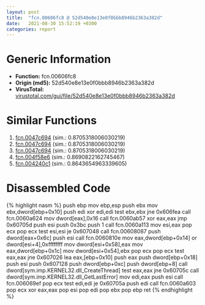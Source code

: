 ```yaml
---
layout: post
title:  "fcn.00606fc8 @ 52d540e8e13e0f0bbb8946b2363a382d"
date:   2021-08-30 15:52:19 +0300
categories: report
---
```


# Generic Information
- **Function:** fcn.00606fc8
- **Origin (md5):** 52d540e8e13e0f0bbb8946b2363a382d
- **VirusTotal:** [virustotal.com/gui/file/52d540e8e13e0f0bbb8946b2363a382d][virustotal_ref]



# Similar Functions

1. [fcn.0047c694][similar_1_ref] (sim.: 0.8705318006030219)
2. [fcn.0047c694][similar_2_ref] (sim.: 0.8705318006030219)
3. [fcn.0047c694][similar_3_ref] (sim.: 0.8705318006030219)
4. [fcn.004f58e6][similar_4_ref] (sim.: 0.8690822162745467)
5. [fcn.004240c1][similar_5_ref] (sim.: 0.8643654963339605)


# Disassembled Code

{% highlight nasm %}
push ebp
mov ebp,esp
push ebx
mov ebx,dword[ebp+0x10]
push edi
xor edi,edi
test ebx,ebx
jne 0x606fea
call fcn.0060a624
mov dword[eax],0x16
call fcn.0060ab57
xor eax,eax
jmp 0x60705d
push esi
push 0x3bc
push 1
call fcn.0060a113
mov esi,eax
pop ecx
pop ecx
test esi,esi
je 0x607048
call fcn.00608087
push dword[eax+0x6c]
push esi
call fcn.0060810e
mov eax,dword[ebp+0x14]
or dword[esi+4],0xffffffff
mov dword[esi+0x58],eax
mov eax,dword[ebp+0x1c]
mov dword[esi+0x54],ebx
pop ecx
pop ecx
test eax,eax
jne 0x607026
lea eax,[ebp+0x10]
push eax
push dword[ebp+0x18]
push esi
push 0x607128
push dword[ebp+0xc]
push dword[ebp+8]
call dword[sym.imp.KERNEL32.dll_CreateThread]
test eax,eax
jne 0x60705c
call dword[sym.imp.KERNEL32.dll_GetLastError]
mov edi,eax
push esi
call fcn.006069ef
pop ecx
test edi,edi
je 0x60705a
push edi
call fcn.0060a603
pop ecx
xor eax,eax
pop esi
pop edi
pop ebx
pop ebp
ret 
{% endhighlight %}


[similar_1_ref]: /report/fcn.0047c694@912f1d013a0d6151bc7a7cef6da1b2a0
[similar_2_ref]: /report/fcn.0047c694@fb9b7d22bc1c143ac66b0575cbdd088d
[similar_3_ref]: /report/fcn.0047c694@152885a790b99953ce23874f0947b7bd
[similar_4_ref]: /report/fcn.004f58e6@e2ba7f10eb234338a49853c34d7d9c56
[similar_5_ref]: /report/fcn.004240c1@d96761eb00d2d97e2b6f5ffffed0b46a
[virustotal_ref]: https://www.virustotal.com/gui/file/52d540e8e13e0f0bbb8946b2363a382d